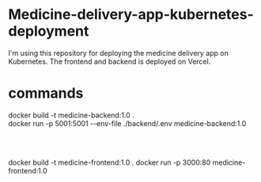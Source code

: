 # Medicine-delivery-app-kubernetes-deployment
I'm using this repository for deploying the medicine delivery app on Kubernetes. The frontend and backend is deployed on Vercel.

# commands
docker build -t medicine-backend:1.0 .
<br />
docker run -p 5001:5001 --env-file ./backend/.env medicine-backend:1.0

<br />
<br />

docker build -t medicine-frontend:1.0 .
docker run -p 3000:80 medicine-frontend:1.0

